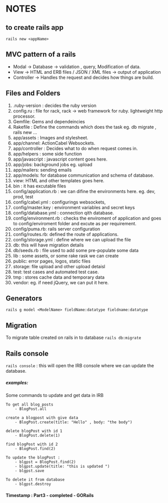 # NOTES

## to create rails app 
```
rails new <appName>
```

## MVC pattern of a rails 
- Modal -> Database -> validation , query, Modification of data.
- View -> HTML and ERB files / JSON / XML files -> output of application
- Controller -> Handles the request and decides how things are build.

## Files and Folders 
1. .ruby-version :  decides the ruby version
2. config.ru : file for rack, rack -> web framework for ruby. lightweight http processor. 
3. Gemfile: Gems and dependeincies 
4. Rakefile : Define the commands which does the task eg. db migrate , rails new ... 
5. app/assets : Images and stylesheet.
6. app/channel: ActionCabel Websockets. 
7. app/controller : Decides what to do when request comes in.
8. app/helpers : some side function 
9. app/javascript : javascript content goes here. 
10. app/jobs:  background jobs eg. upload 
11. app/mailers: sending emails 
12. app/models: for database communication and schema of database.
13. view: HTML and other templates goes here.
14. bin : it has excutable files 
15. config/application.rb : we can difine the environments here. eg. dev, prod, test
16. config/cabel.yml : configurings websockets, 
17. config/master.key : environment variables and secret keys
18. config/database.yml : connection qith database.
19. config/environment.rb : checks the enviroment of application and goes to config/enviroment folder and excute as per requirement.
20. config/puma.rb: rails server configuration 
21. config/routes.rb: defined the route of applications.
22. config/storage.yml : define where we can upload the file 
23. db: this will have migration details
24. db/seeds.rb : file used to add some pre-populate some data
25. lib : some assets, or some rake rask we can create
26. public: error pages, logos, static files
27. storage: file upload and other upload detaisl
28. test: test cases and automated test case.
29. tmp : stores cache data and temporary data
30. vendor: eg. if need jQuery, we can put it here.

## Generators 
```
rails g model <ModelName> fieldName:datatype fieldname:datatype 
```

## Migration
To migrate table created on rails in to database `rails db:migrate`

## Rails console
`rails console` :  this will open the IRB console where we can update the database.
##### examples: 
Some commands to update and get data in IRB
```
To get all blog_posts
    - BlogPost.all  

create a blogpost with give data
    - BlogPost.create(title: "Hello" , body: "the body") 

delete blogPost with id 1 
    - BlogPost.delete(1)  

find blogPost with id 2 
    - BlogPost.find(2)  

To update the blogPost : 
    - blgpst = BlogPost.find(2)
    - blgpst.update(title: "this is updated ")
    - blgpst.save

To delete it from database 
    - blgpst.destroy
```

#### Timestamp : Part3 - completed - GORails